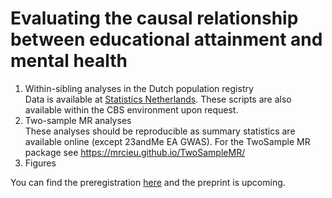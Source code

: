 # Evaluating the causal relationship between educational attainment and mental health 

1. Within-sibling analyses in the Dutch population registry \
Data is available at <a href="https://www.cbs.nl/en-gb/onze-diensten/customised-services-microdata/microdata-conducting-your-own-research">Statistics Netherlands</a>. These scripts are also available within the CBS environment upon request.
2. Two-sample MR analyses \
These analyses should be reproducible as summary statistics are available online (except 23andMe EA GWAS). For the TwoSample MR package see https://mrcieu.github.io/TwoSampleMR/ 
3. Figures 

You can find the preregistration <a href="https://osf.io/vmpfg">here</a> and the preprint is upcoming. 
